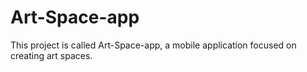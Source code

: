 # Art-Space-app

This project is called Art-Space-app, a mobile application focused on creating art spaces.